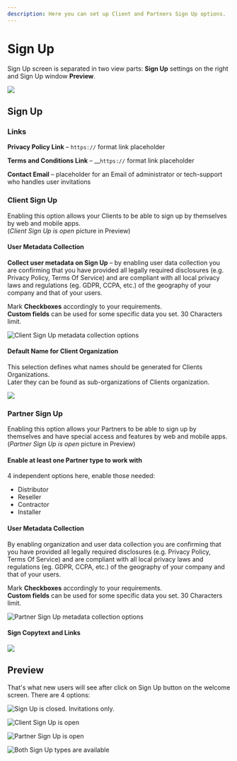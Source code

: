 ```yaml
---
description: Here you can set up Client and Partners Sign Up options.
---
```


# Sign Up

Sign Up screen is separated in two view parts: **Sign Up** settings on the right and Sign Up window **Preview**.

![](../../../../.gitbook/assets/sign_up%20%281%29.png)

## Sign Up

### Links

**Privacy Policy Link** – `https://` format link placeholder

**Terms and Conditions Link** – \_\_`https://` format link placeholder

**Contact Email** – placeholder for an Email of administrator or tech-support who handles user invitations

### Client Sign Up

Enabling this option allows your Clients to be able to sign up by themselves by web and mobile apps.  
\(_Client Sign Up is open_ picture in Preview\)

#### User Metadata Collection

**Collect user metadata on Sign Up** – by enabling user data collection you are confirming that you have provided all legally required disclosures \(e.g. Privacy Policy, Terms Of Service\) and are compliant with all local privacy laws and regulations \(eg. GDPR, CCPA, etc.\) of the geography of your company and that of your users.

Mark **Checkboxes** accordingly to your requirements.  
**Custom fields** can be used for some specific data you set. 30 Characters limit.

![Client Sign Up metadata collection options](../../../../.gitbook/assets/csu_options.png)

#### Default Name for Client Organization

This selection defines what names should be generated for Clients Organizations.  
Later they can be found as sub-organizations of Clients organization.

![](../../../../.gitbook/assets/defaultnameforclientorganization.png)

### Partner Sign Up

Enabling this option allows your Partners to be able to sign up by themselves and have special access and features by web and mobile apps.  
\(_Partner Sign Up is open_ picture in Preview\)

#### Enable at least one Partner type to work with

4 independent options here, enable those needed:

* Distributor 
* Reseller 
* Contractor 
* Installer

#### User Metadata Collection

By enabling organization and user data collection you are confirming that you have provided all legally required disclosures \(e.g. Privacy Policy, Terms Of Service\) and are compliant with all local privacy laws and regulations \(eg. GDPR, CCPA, etc.\) of the geography of your company and that of your users.

Mark **Checkboxes** accordingly to your requirements.  
**Custom fields** can be used for some specific data you set. 30 Characters limit.

![Partner Sign Up metadata collection options](../../../../.gitbook/assets/psu_options.png)

#### Sign Copytext and Links

![](../../../../.gitbook/assets/links.png)

## Preview

That's what new users will see after click on Sign Up button on the welcome screen. There are 4 options:

![Sign Up is closed. Invitations only.](../../../../.gitbook/assets/signup_default.png)

![Client Sign Up is open](../../../../.gitbook/assets/signup_clients.png)

![Partner Sign Up is open](../../../../.gitbook/assets/signup_partner.png)

![Both Sign Up types are available](../../../../.gitbook/assets/signup_full.png)

